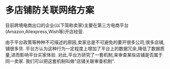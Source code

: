 # 多店铺防关联网络方案

目前跨境电商出口的企业(以下简称卖家)主要在第三方电商平台(Amazon,Aliexpress,Wish等)开店经营.

由于平台政策等种种不可描述的原因,卖家总是不可避免的要开很多公司,很多店铺,铺很多货.
平台方认为这种行为一定程度上增加了平台上的数据冗余,降低了数据质量,进而影响平台买家体验.
对此,平台方研究了一套机制,来审查某些店铺是否属于同一卖家.
我们可以把这套机制叫做"店铺关联审查机制".


